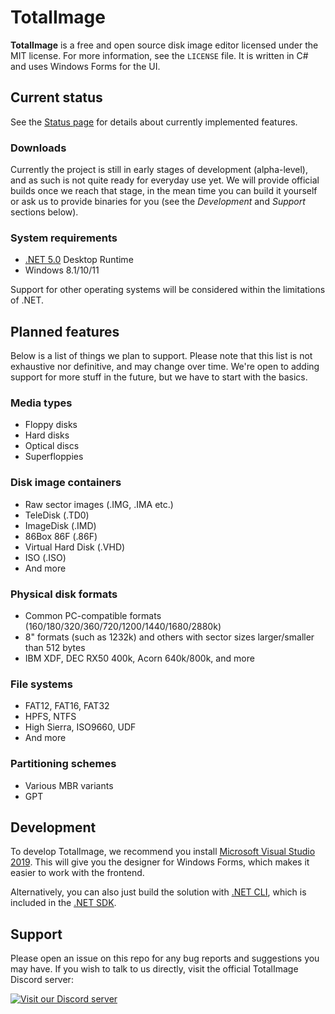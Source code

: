 # TotalImage
**TotalImage** is a free and open source disk image editor licensed under the MIT license. For more information, see the `LICENSE` file. It is written in C# and uses Windows Forms for the UI.

## Current status
See the [Status page](https://github.com/TotalImage/TotalImage/blob/master/Docs/status.md) for details about currently implemented features.

### Downloads
Currently the project is still in early stages of development (alpha-level), and as such is not quite ready for everyday use yet. We will provide official builds once we reach that stage, in the mean time you can build it yourself or ask us to provide binaries for you (see the *Development* and *Support* sections below).

### System requirements
* [.NET 5.0](https://dotnet.microsoft.com/download/dotnet/5.0) Desktop Runtime
* Windows 8.1/10/11

Support for other operating systems will be considered within the limitations of .NET.

## Planned features
Below is a list of things we plan to support. Please note that this list is not exhaustive nor definitive, and may change over time. We're open to adding support for more stuff in the future, but we have to start with the basics.

### Media types
* Floppy disks
* Hard disks
* Optical discs
* Superfloppies

### Disk image containers
* Raw sector images (.IMG, .IMA etc.)
* TeleDisk (.TD0)
* ImageDisk (.IMD)
* 86Box 86F (.86F)
* Virtual Hard Disk (.VHD)
* ISO (.ISO)
* And more

### Physical disk formats
* Common PC-compatible formats (160/180/320/360/720/1200/1440/1680/2880k)
* 8" formats (such as 1232k) and others with sector sizes larger/smaller than 512 bytes
* IBM XDF, DEC RX50 400k, Acorn 640k/800k, and more

### File systems
* FAT12, FAT16, FAT32
* HPFS, NTFS
* High Sierra, ISO9660, UDF
* And more

### Partitioning schemes
* Various MBR variants
* GPT

## Development
To develop TotalImage, we recommend you install [Microsoft Visual Studio 2019](https://visualstudio.microsoft.com/vs/). This will give you the designer for Windows Forms, which makes it easier to work with the frontend.

Alternatively, you can also just build the solution with [.NET CLI](https://docs.microsoft.com/en-us/dotnet/core/tools/), which is included in the [.NET SDK](https://dotnet.microsoft.com/download/dotnet/5.0).

## Support
Please open an issue on this repo for any bug reports and suggestions you may have. If you wish to talk to us directly, visit the official TotalImage Discord server:

[![Visit our Discord server](https://discordapp.com/api/guilds/822572019304103937/embed.png)](https://discord.gg/htph4vsuzB)

